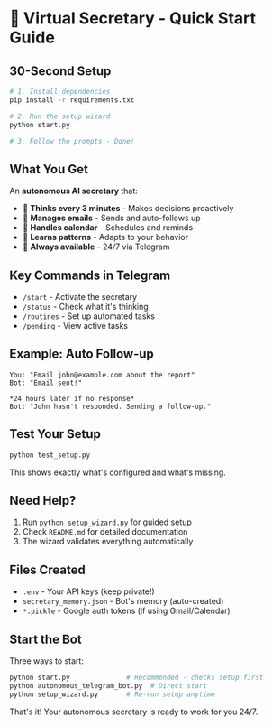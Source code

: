 # 🚀 Virtual Secretary - Quick Start Guide

## 30-Second Setup

```bash
# 1. Install dependencies
pip install -r requirements.txt

# 2. Run the setup wizard
python start.py

# 3. Follow the prompts - Done!
```

## What You Get

An **autonomous AI secretary** that:
- 🧠 **Thinks every 3 minutes** - Makes decisions proactively
- 📧 **Manages emails** - Sends and auto-follows up
- 📅 **Handles calendar** - Schedules and reminds
- 🔄 **Learns patterns** - Adapts to your behavior
- 💬 **Always available** - 24/7 via Telegram

## Key Commands in Telegram

- `/start` - Activate the secretary
- `/status` - Check what it's thinking
- `/routines` - Set up automated tasks
- `/pending` - View active tasks

## Example: Auto Follow-up

```
You: "Email john@example.com about the report"
Bot: "Email sent!"

*24 hours later if no response*
Bot: "John hasn't responded. Sending a follow-up."
```

## Test Your Setup

```bash
python test_setup.py
```

This shows exactly what's configured and what's missing.

## Need Help?

1. Run `python setup_wizard.py` for guided setup
2. Check `README.md` for detailed documentation
3. The wizard validates everything automatically

## Files Created

- `.env` - Your API keys (keep private!)
- `secretary_memory.json` - Bot's memory (auto-created)
- `*.pickle` - Google auth tokens (if using Gmail/Calendar)

## Start the Bot

Three ways to start:
```bash
python start.py              # Recommended - checks setup first
python autonomous_telegram_bot.py  # Direct start
python setup_wizard.py       # Re-run setup anytime
```

That's it! Your autonomous secretary is ready to work for you 24/7.